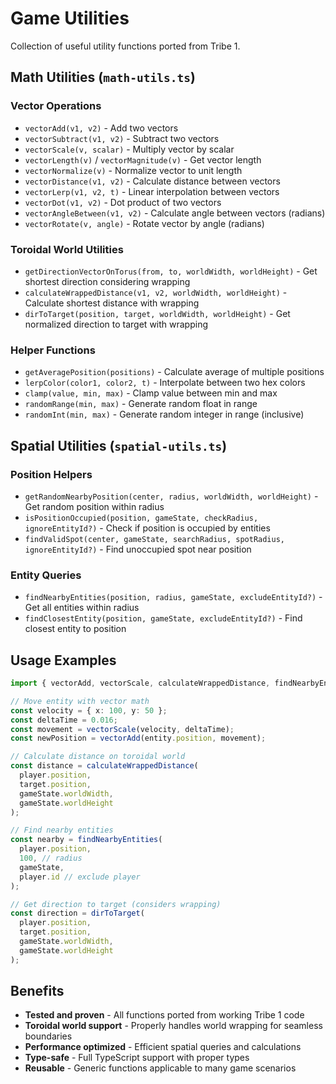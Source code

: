 # Game Utilities

Collection of useful utility functions ported from Tribe 1.

## Math Utilities (`math-utils.ts`)

### Vector Operations
- `vectorAdd(v1, v2)` - Add two vectors
- `vectorSubtract(v1, v2)` - Subtract two vectors
- `vectorScale(v, scalar)` - Multiply vector by scalar
- `vectorLength(v)` / `vectorMagnitude(v)` - Get vector length
- `vectorNormalize(v)` - Normalize vector to unit length
- `vectorDistance(v1, v2)` - Calculate distance between vectors
- `vectorLerp(v1, v2, t)` - Linear interpolation between vectors
- `vectorDot(v1, v2)` - Dot product of two vectors
- `vectorAngleBetween(v1, v2)` - Calculate angle between vectors (radians)
- `vectorRotate(v, angle)` - Rotate vector by angle (radians)

### Toroidal World Utilities
- `getDirectionVectorOnTorus(from, to, worldWidth, worldHeight)` - Get shortest direction considering wrapping
- `calculateWrappedDistance(v1, v2, worldWidth, worldHeight)` - Calculate shortest distance with wrapping
- `dirToTarget(position, target, worldWidth, worldHeight)` - Get normalized direction to target with wrapping

### Helper Functions
- `getAveragePosition(positions)` - Calculate average of multiple positions
- `lerpColor(color1, color2, t)` - Interpolate between two hex colors
- `clamp(value, min, max)` - Clamp value between min and max
- `randomRange(min, max)` - Generate random float in range
- `randomInt(min, max)` - Generate random integer in range (inclusive)

## Spatial Utilities (`spatial-utils.ts`)

### Position Helpers
- `getRandomNearbyPosition(center, radius, worldWidth, worldHeight)` - Get random position within radius
- `isPositionOccupied(position, gameState, checkRadius, ignoreEntityId?)` - Check if position is occupied by entities
- `findValidSpot(center, gameState, searchRadius, spotRadius, ignoreEntityId?)` - Find unoccupied spot near position

### Entity Queries
- `findNearbyEntities(position, radius, gameState, excludeEntityId?)` - Get all entities within radius
- `findClosestEntity(position, gameState, excludeEntityId?)` - Find closest entity to position

## Usage Examples

```typescript
import { vectorAdd, vectorScale, calculateWrappedDistance, findNearbyEntities } from './game/utils';

// Move entity with vector math
const velocity = { x: 100, y: 50 };
const deltaTime = 0.016;
const movement = vectorScale(velocity, deltaTime);
const newPosition = vectorAdd(entity.position, movement);

// Calculate distance on toroidal world
const distance = calculateWrappedDistance(
  player.position,
  target.position,
  gameState.worldWidth,
  gameState.worldHeight
);

// Find nearby entities
const nearby = findNearbyEntities(
  player.position,
  100, // radius
  gameState,
  player.id // exclude player
);

// Get direction to target (considers wrapping)
const direction = dirToTarget(
  player.position,
  target.position,
  gameState.worldWidth,
  gameState.worldHeight
);
```

## Benefits

- **Tested and proven** - All functions ported from working Tribe 1 code
- **Toroidal world support** - Properly handles world wrapping for seamless boundaries
- **Performance optimized** - Efficient spatial queries and calculations
- **Type-safe** - Full TypeScript support with proper types
- **Reusable** - Generic functions applicable to many game scenarios
